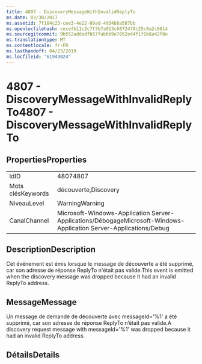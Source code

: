 ```yaml
---
title: 4807 - DiscoveryMessageWithInvalidReplyTo
ms.date: 03/30/2017
ms.assetid: 7f104c23-cee3-4e22-89ad-4934b8a587bb
ms.openlocfilehash: cecefb11c2c7f3b7a913c6872478c25c0a2c8614
ms.sourcegitcommit: 9b552addadfb57fab0b9e7852ed4f1f1b8a42f8e
ms.translationtype: MT
ms.contentlocale: fr-FR
ms.lasthandoff: 04/23/2019
ms.locfileid: "61943024"
---
```

# <a name="4807---discoverymessagewithinvalidreplyto"></a><span data-ttu-id="e1a92-102">4807 - DiscoveryMessageWithInvalidReplyTo</span><span class="sxs-lookup"><span data-stu-id="e1a92-102">4807 - DiscoveryMessageWithInvalidReplyTo</span></span>
## <a name="properties"></a><span data-ttu-id="e1a92-103">Properties</span><span class="sxs-lookup"><span data-stu-id="e1a92-103">Properties</span></span>  
  
|||  
|-|-|  
|<span data-ttu-id="e1a92-104">Id</span><span class="sxs-lookup"><span data-stu-id="e1a92-104">ID</span></span>|<span data-ttu-id="e1a92-105">4807</span><span class="sxs-lookup"><span data-stu-id="e1a92-105">4807</span></span>|  
|<span data-ttu-id="e1a92-106">Mots clés</span><span class="sxs-lookup"><span data-stu-id="e1a92-106">Keywords</span></span>|<span data-ttu-id="e1a92-107">découverte,</span><span class="sxs-lookup"><span data-stu-id="e1a92-107">Discovery</span></span>|  
|<span data-ttu-id="e1a92-108">Niveau</span><span class="sxs-lookup"><span data-stu-id="e1a92-108">Level</span></span>|<span data-ttu-id="e1a92-109">Warning</span><span class="sxs-lookup"><span data-stu-id="e1a92-109">Warning</span></span>|  
|<span data-ttu-id="e1a92-110">Canal</span><span class="sxs-lookup"><span data-stu-id="e1a92-110">Channel</span></span>|<span data-ttu-id="e1a92-111">Microsoft-Windows-Application Server-Applications/Débogage</span><span class="sxs-lookup"><span data-stu-id="e1a92-111">Microsoft-Windows-Application Server-Applications/Debug</span></span>|  
  
## <a name="description"></a><span data-ttu-id="e1a92-112">Description</span><span class="sxs-lookup"><span data-stu-id="e1a92-112">Description</span></span>  
 <span data-ttu-id="e1a92-113">Cet événement est émis lorsque le message de découverte a été supprimé, car son adresse de réponse ReplyTo n'était pas valide.</span><span class="sxs-lookup"><span data-stu-id="e1a92-113">This event is emitted when the discovery message was dropped because it had an invalid ReplyTo address.</span></span>  
  
## <a name="message"></a><span data-ttu-id="e1a92-114">Message</span><span class="sxs-lookup"><span data-stu-id="e1a92-114">Message</span></span>  
 <span data-ttu-id="e1a92-115">Un message de demande de découverte avec messageId='%1' a été supprimé, car son adresse de réponse ReplyTo n’était pas valide.</span><span class="sxs-lookup"><span data-stu-id="e1a92-115">A discovery request message with messageId='%1' was dropped because it had an invalid ReplyTo address.</span></span>  
  
## <a name="details"></a><span data-ttu-id="e1a92-116">Détails</span><span class="sxs-lookup"><span data-stu-id="e1a92-116">Details</span></span>
